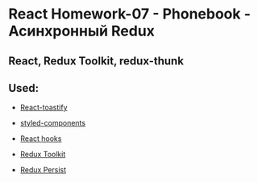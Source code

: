 ﻿# React Homework-07 - Phonebook - Асинхронный Redux

## React, Redux Toolkit, redux-thunk
<!--  React Persist -->

<!-- [live page](https://Falconoff.github.io/goit-react-hw-06-phonebook/) -->

## Used:

- [React-toastify](https://fkhadra.github.io/react-toastify/introduction)
- [styled-components](https://styled-components.com/docs)
- [React hooks](https://ru.reactjs.org/docs/hooks-overview.html)

- [Redux Toolkit](https://redux-toolkit.js.org/introduction/getting-started)
- [Redux Persist](https://www.npmjs.com/package/redux-persist)
